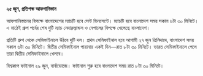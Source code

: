 **২৫ জুন, প্রতিপক্ষ আফগানিস্তান**

আফগানিস্তানের বিপক্ষে বাংলাদেশের ম্যাচটি হবে সেন্ট ভিনসেন্টে। ম্যাচটি হবে বাংলাদেশ সময় সকাল ৬টা ৩০ মিনিটে। এ মাঠেই গ্রুপ পর্বের শেষ দুটি ম্যাচ নেদারল্যান্ডস ও নেপালের বিপক্ষে খেলেছে বাংলাদেশ।

প্রতিটি গ্রুপ থেকে সেমিফাইনালে উঠবে দুটি দল। প্রথম সেমিফাইনাল হবে আগামী ২৭ জুন ত্রিনিদাদে, বাংলাদেশ সময় সকাল ৬টা ৩০ মিনিটে। দ্বিতীয় সেমিফাইনাল গায়ানায় একই দিন—রাত ৮টা ৩০ মিনিটে। ভারত সেমিফাইনালে গেলে তারা দ্বিতীয় সেমিফাইনালে খেলবে।

বিশ্বকাপ ফাইনাল ২৯ জুন, বার্বাডোজে। ফাইনাল শুরু হবে বাংলাদেশ সময় রাত ৮টা ৩০ মিনিটে।

